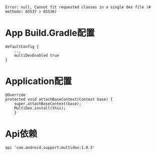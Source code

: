 > 
    Error: null, Cannot fit requested classes in a single dex file (# methods: 65537 > 65536)

# App Build.Gradle配置

    defaultConfig {
        ...
        multiDexEnabled true
    }

# Application配置

    @Override
    protected void attachBaseContext(Context base) {
        super.attachBaseContext(base);
        MultiDex.install(this);
        }

# Api依赖
    api 'com.android.support:multidex:1.0.3'

